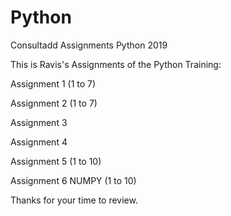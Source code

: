 # Python
Consultadd Assignments Python 2019

This is Ravis's Assignments of the Python Training:

Assignment 1 (1 to 7)

Assignment 2 (1 to 7)

Assignment 3

Assignment 4

Assignment 5 (1 to 10)

Assignment 6 NUMPY (1 to 10)


Thanks for your time to review. 

